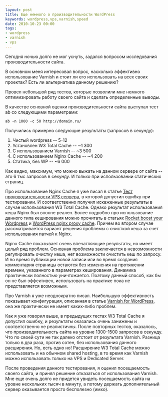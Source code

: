 ```yaml
---
layout: post
title: Еще немного о производительности WordPress
keywords: wordpress,vps,varnish,speed
date: 2010-10-23 00:00
tags:
- wordpress
- varnish
- vps
---
```

Сегодня ночью долго не мог уснуть, задался вопросом исследования производительности сайта.

В основном меня интересовал вопрос, насколько эффективно использование Varnish и стоит ли его использовать на всех своих проектах? Есть ли альтернатива данному решению?

Провел небольшой ряд тестов, которые позволили мне немного оптимизировать работу своего сайта и сделать определенные выводы.

В качестве основной оценки производительности сайта выступал тест ab со следующими параметрами:

    ab -n 1000 -c 50 http://domain.ru/

Получились примерно следующие результаты (запросов в секунду):
<ol>
<li> Чистый wordpress -- 5-12</li>
<li> Установлен W3 Total Cache -- ~1 300</li>
<li> С использованием Varnish -- ~3 500</li>
<li> С использованием Nginx Cache -- ~4 200</li>
<li> Статика, без WP -- ~6 000</li>
</ol>
Как видно, максимум, что можно выжать на данном сервере от сайта -- это 6 тыс запросов в секунду. И только при использовании статических страниц.

Про использование Nginx Cache я уже писал в статье <a href="/2010/08/23/test-vps-servera/">Тест производительности VPS сервера</a>, в которой допустил ошибку при тестировании. И соответственно получил искаженные результаты в случае использования W3 Total Cache. Однако результат использования кеша Nginx был вполне реален. Более подробно про использование данного типа кеширования можно прочитать в статьях <a href="http://sonicflare.net/2010/04/18/rocket-boost-your-wordpress/" rel="nofollow">Rocket boost your Wordpress</a> и <a href="http://johnlevandowski.com/2010/10/05/wordpress-nginx-proxy-cache/" rel="nofollow">WordPress nginx proxy cache</a>. Причем во втором случае рассматривается вариант решения проблемы с очисткой кеша за счет использования патчей к Nginx.

Nginx Cache показывает очень впечатляющие результаты, но имеет целый ряд проблем. Основная проблема заключается в невозможности регулировать очистку кеша, нет возможности очистить кеш по запросу. И во время публикации новой записи или во время создания комментария страницы остаются без изменения на протяжении времени, указанного в параметрах кеширования. Динамика практически полностью уничтожается. Поэтому данный способ, как бы он не был эффективен, использовать на практике пока не представляется возможным.

Про Varnish я уже неоднократно писал. Наибольшую эффективность показывает конфигурация, описанная в статье <a href="/2010/09/22/varnish-for-wordpress/">Varnish for WordPress</a>, она же практически не имеет каких-либо проблем.

Как я уже говорил выше, в предыдущих тестах W3 Total Cache я допустил ошибку, и результаты оказались очень занижены и соответственно не реалистичны. После повторных тестов, оказалось, что производительность сайта на уровне 1300-1500 запросов в секунду. Что по своей сути не так далеко отстоит от результата Varnish. Разница только в два раза, против сотен, без использования данного расширения. Но, есть одно но! Расширение W3 Total Cache можно использовать и на обычном shared hosting, в то время как Varnish можно использовать только на VPS и Dedicated Server.

После проведения данного тестирования, я оценил посещаемость своего сайта, и принял решение отказаться от использования Varnish. Мне еще очень долго не придется увидеть посещаемость сайта на уровне нескольких тысяч в минуту, а потому держать дополнительный сервер оказывается просто бесполезно (имхо).
